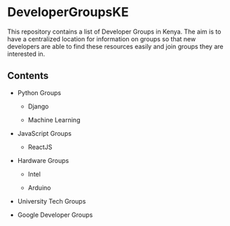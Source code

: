 # DeveloperGroupsKE

This repository contains a list of Developer Groups in Kenya. The aim is to have a centralized location for information on groups so that new developers are able to find these resources easily and join groups they are interested in.

## Contents

* Python Groups

   * Django

   * Machine Learning

* JavaScript Groups
   
   * ReactJS

* Hardware Groups

   * Intel

   * Arduino

* University Tech Groups

* Google Developer Groups